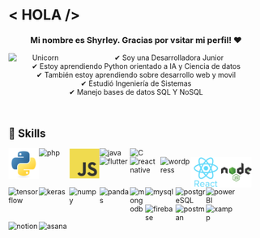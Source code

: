 <h1> < HOLA /> </h1>

<h3 align="center">Mi nombre es Shyrley. Gracias por vsitar mi perfil! ❤️ <br></h3>

<p align="center">
  
  <img align="left" width=130px alt="Unicorn" src="https://media.giphy.com/media/3ohs4BSacFKI7A717y/giphy.gif" />
  ✔ Soy una Desarrolladora Junior<br>
  ✔ Estoy aprendiendo Python orientado a IA y Ciencia de datos<br>
  ✔ También estoy aprendiendo sobre desarrollo web y movil <br>
  ✔ Estudió Ingeniería de Sistemas<br>
  ✔ Manejo bases de datos SQL Y NoSQL<br>
</p>

<br>

<div style="flex-direction:column;">
  <h2> 🌟 Skills</h2>
    <div>
      <img align="left" alt="python" width="60px" src="https://raw.githubusercontent.com/devicons/devicon/master/icons/python/python-original.svg"/> 
      <img align="left" alt="php" width="60px" src="https://www.vectorlogo.zone/logos/php/php-icon.svg"/> 
      <img align="left" alt="javascript" width="60px" src="https://raw.githubusercontent.com/devicons/devicon/master/icons/javascript/javascript-original.svg"/> 
      <img align="left" alt="java" width="60px" src="https://www.vectorlogo.zone/logos/java/java-icon.svg"/> 
      <img align="left" alt="C" width="60px" src="https://seeklogo.com/images/C/c-sharp-c-logo-02F17714BA-seeklogo.com.png"/>
    </div>
  <br>
    <div>
      <img align="left" alt="flutter" width="60px" src="https://www.vectorlogo.zone/logos/flutterio/flutterio-icon.svg"/>
      <img align="left" alt="react native" width="60px" src="https://seeklogo.com/images/R/react-native-logo-221C671C70-seeklogo.com.png"/> 
      <img align="left" alt="wordpress" width="60px" src="https://www.vectorlogo.zone/logos/wordpress/wordpress-icon.svg"/> 
      <img align="left" alt="react" width="60px" src="https://raw.githubusercontent.com/devicons/devicon/master/icons/react/react-original-wordmark.svg"/> 
      <img align="left" alt="node" width="60px" src="https://raw.githubusercontent.com/devicons/devicon/master/icons/nodejs/nodejs-original-wordmark.svg"/> 
      <img align="left" alt="tensorflow" width="60px" src="https://www.vectorlogo.zone/logos/tensorflow/tensorflow-icon.svg"/> 
      <img align="left" alt="keras" width="60px" src="https://seeklogo.com/images/K/keras-logo-6B06C2FC2D-seeklogo.com.png"/> 
      <img align="left" alt="numpy" width="60px" src="https://seeklogo.com/images/N/numpy-logo-479C24EC79-seeklogo.com.png"/> 
      <img align="left" alt="pandas" width="60px" src="https://seeklogo.com/images/P/pandas-icon-logo-BE10401BF1-seeklogo.com.png"/> 
    </div>
  <br>
    <div>
      <img align="left" alt="mongodb" width="30px" src="https://seeklogo.com/images/M/mongodb-logo-655F7D542D-seeklogo.com.png"/> 
      <img align="left" alt="mysql" width="60px" src="https://www.vectorlogo.zone/logos/mysql/mysql-icon.svg"/>
      <img align="left" alt="postgreSQL" width="60px" src="https://seeklogo.com/images/P/postgresql-logo-5309879B58-seeklogo.com.png"/>
    </div>
  <br>
    <div>
      <img align="left" alt="power BI" width="60px" src="https://seeklogo.com/images/P/power-bi-icon-logo-E1B451ED39-seeklogo.com.png"/> 
      <img align="left" alt="firebase" width="60px" src="https://www.vectorlogo.zone/logos/firebase/firebase-icon.svg"/> 
      <img align="left" alt="postman" width="60px" src="https://www.vectorlogo.zone/logos/getpostman/getpostman-icon.svg"/> 
      <img align="left" alt="xampp" width="60px" src="https://seeklogo.com/images/X/xampp-logo-1C1A9E3689-seeklogo.com.png"/> 
      <img align="left" alt="notion" width="60px" src="https://seeklogo.com/images/N/notion-icon-logo-D1D5998962-seeklogo.com.png"/> 
      <img align="left" alt="asana" width="60px" src="https://seeklogo.com/images/A/asana-logo-B759BB50CD-seeklogo.com.png"/> 
    </div>
    
  
</div>
